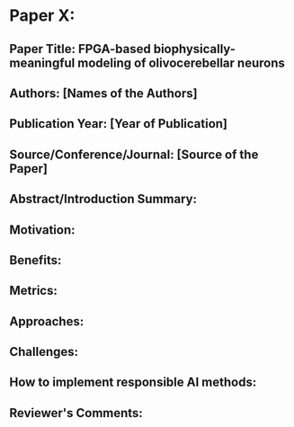 
# Paper X:

## Paper Title: FPGA-based biophysically-meaningful modeling of olivocerebellar neurons

## Authors: [Names of the Authors]

## Publication Year: [Year of Publication]

## Source/Conference/Journal: [Source of the Paper]
 
## Abstract/Introduction Summary:

## Motivation:

## Benefits:

## Metrics:

## Approaches:

## Challenges:

## How to implement responsible AI methods:

## Reviewer's Comments:
